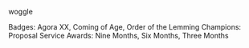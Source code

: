 woggle

Badges: Agora XX, Coming of Age, Order of the Lemming
Champions: Proposal
Service Awards: Nine Months, Six Months, Three Months

